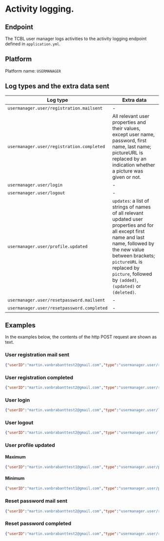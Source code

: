 # Activity logging.

## Endpoint
The TCBL user manager logs activities to the activity logging endpoint defined in `application.yml`.

## Platform
Platform name: `USERMANAGER`

## Log types and the extra data sent 

| Log type | Extra data |
| -------- | ---------- |
| `usermanager.user/registration.mailsent` | - |
| `usermanager.user/registration.completed` | All relevant user properties and their values, except user name, password, first name, last name; pictureURL is replaced by an indication whether a picture was given or not. |
| `usermanager.user/login` | - |
| `usermanager.user/logout` | - |
| `usermanager.user/profile.updated` | `updates`: a list of strings of names of all relevant updated user properties and for all except first name and last name, followed by the new value between brackets; `pictureURL` is replaced by `picture`, followed by `(added)`, `(updated)` or `(deleted)`. |
| `usermanager.user/resetpassword.mailsent` | - |
| `usermanager.user/resetpassword.completed` | - |

## Examples

In the examples below, the contents of the http POST request are shown as text.

### User registration mail sent

```json
{"userID":"martin.vanbrabanttest2@gmail.com","type":"usermanager.user/registration.mailsent"}
```

### User registration completed

```json
{"userID":"martin.vanbrabanttest2@gmail.com","type":"usermanager.user/registration.completed","data":{"hasPicture":true,"subscribedNL":true,"acceptedPP":true,"allowedMon":true}}
```

### User login

```json
{"userID":"martin.vanbrabanttest2@gmail.com","type":"usermanager.user/login"}
```

### User logout

```json
{"userID":"martin.vanbrabanttest2@gmail.com","type":"usermanager.user/logout"}
```

### User profile updated

#### Maximum

```json
{"userID":"martin.vanbrabanttest1@gmail.com","type":"usermanager.user/profile.updated","data":{"updates":["firstName","lastName","picture (added)","subscribedNL (true)","acceptedPP (true)","allowedMon (true)"]}}
```

#### Minimum

```json
{"userID":"martin.vanbrabanttest1@gmail.com","type":"usermanager.user/profile.updated","data":{"updates":["subscribedNL (false)"]}}
```

### Reset password mail sent

```json
{"userID":"martin.vanbrabanttest2@gmail.com","type":"usermanager.user/resetpassword.mailsent"}
```

### Reset password completed 

```json
{"userID":"martin.vanbrabanttest2@gmail.com","type":"usermanager.user/resetpassword.completed"}
```

